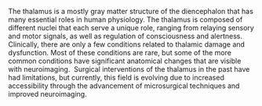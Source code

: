 The thalamus is a mostly gray matter structure of the diencephalon that has many essential roles in human physiology. The thalamus is composed of different nuclei that each serve a unique role, ranging from relaying sensory and motor signals, as well as regulation of consciousness and alertness. Clinically, there are only a few conditions related to thalamic damage and dysfunction. Most of these conditions are rare, but some of the more common conditions have significant anatomical changes that are visible with neuroimaging.  Surgical interventions of the thalamus in the past have had limitations, but currently, this field is evolving due to increased accessibility through the advancement of microsurgical techniques and improved neuroimaging.